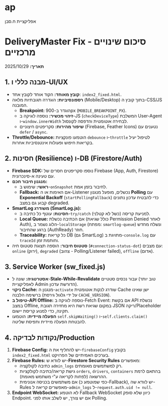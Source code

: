# ap
אפליקציית ח.סבן
# DeliveryMaster Fix - סיכום שינויים מרכזיים

**תאריך:** 2025/10/29

## 1. מבנה כללי ו-UI/UX
- **קובץ מאוחד:** הקוד אוחד לקובץ אחד: `index2_fixed.html`.
- **רספונסיביות:** הוגדרה תגובתיות מלאה (Mobile/Desktop) בתוך קובץ ה-CSS/JS המובנה.
    - **Breakpoint:** הוגדר ב-900px (`MOBILE_BREAKPOINT_PX`).
    - **זיהוי מכשיר:** נוספה לוגיקה ב-JS (`checkDeviceType`) המשלבת User-Agent ו-`window.innerWidth` לבחירה אוטומטית והדפסה לקונסול.
    - **שיפור מהירות:** סקריפטים חיצוניים (Firebase, Feather Icons) נטענים עם `defer` / `async`.
- **Throttle/Debounce:** הוטמעו פונקציות `debounce` ו-`throttle` לטיפול יעיל בקריאות חיפוש ופעולות אינטנסיביות אחרות.

## 2. חסינות (Resilience) ו-DB (Firestore/Auth)
- **Firebase SDK:** נוספו סקריפטים חסרים של Firebase (App, Auth, Firestore) עם טעינה א-סינכרונית.
- **מנגנון חיבור חכם:**
    - **ראשי:** שימוש ב-`onSnapshot` לחיבור בזמן אמת.
    - **Fallback:** אם האימות או ה-Listener נכשלים, מופעל מנגנון **Polling** עם **Exponential Backoff** (`startPollingFallback`) כדי להבטיח עדכון נתונים קבוע גם במצב degraded.
- **SmartLog משודרג (SmartLog.js):**
    - **חסינות:** עוטף כל כתיבה ב-`try/catch` למניעת קריסה (כשל לא קטלני).
    - **Local Queue:** אם הכתיבה נכשלת (כולל שגיאת Permission Denied לאחר Auth), הלוג נשמר ב-`localStorage` (מפתח: `smartlog-queue`) ונשלח מחדש ברגע שהחיבור (AuthReady) חוזר.
    - **Traceability:** כל קריאת DB (גם SmartLog) מתויגת ב-`console.log` עם `traceId` וחותמת זמן.
- **סטטוס חיבור:** הוספה תצוגת סטטוס חיה (`#connection-status-dot`) עם מצבים: `online` (ירוק), `degraded` (צהוב - Polling/Listener failed), `offline` (אדום).

## 3. Service Worker (sw_fixed.js)
- **אסטרטגיה:** שונה ל-**Stale-While-Revalidate** עבור נכסים סטטיים (טוב יותר לאפליקציית Admin הדורשת עדכון).
- **ניקוי Cache:** מנגנון ה-`activate` שודרג לנקות אוטומטית Cache ישן שאינו ברשימה הלבנה (על ידי גלגול גירסת `CACHE_VERSION`).
- **טיפול ב-API Offline:** נוספה לוגיקה ב-Fetch Event: אם בקשת API נכשלת במצב Offline, במקום שגיאת רשת היא מחזירה תגובת JSON ריקה/Placeholder תקינה, כדי למנוע קריסת יישום.
- **הפעלה מיידית:** הוטמעו `self.skipWaiting()` ו-`self.clients.claim()` להבטחת הפעלה מיידית ותפיסת שליטה.

## 4. נקודות לבדיקה/Production
1.  **Firebase Config:** יש להחליף את ה-`firebaseConfig` בקובץ `index2_fixed.html` בערכים האמיתיים של הפרויקט.
2.  **Firebase Rules:** יש לוודא ש-**Firestore Security Rules** מאפשרים:
    - כתיבה לקולקציה `admin_logs` רק למשתמשים מאומתים.
    - גישת קריאה/כתיבה לקולקציות `orders`, `drivers`, `containers` בהתאם לרמת ההרשאה (לפחות לקריאה ע"י משתמש מאומת).
    - אם משתמשים בכניסה אנונימית (כפי שמוטמע כ-Fallback), יש לוודא שה-Rules מאפשרים קריאה ל-`admin_logs` ל-`request.auth.uid != null`.
3.  **Endpoint WebSocket:** לא הוטמע Fallback WebSocket כיוון שלא סופק Endpoint. אם יש צורך, יש לשלב אותו לפני Polling.

